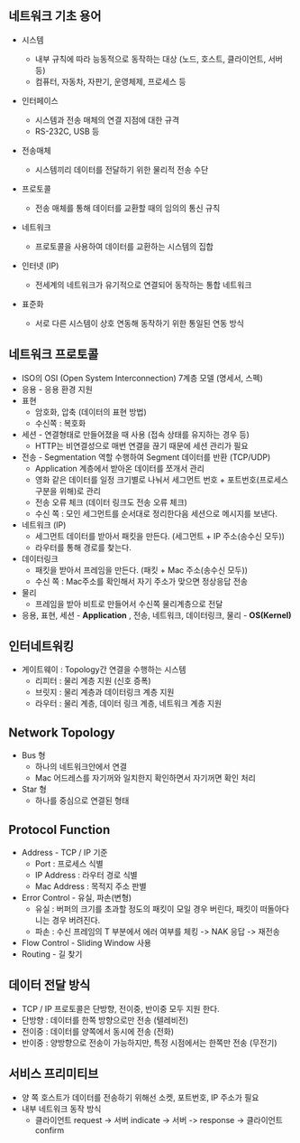 ## 네트워크 기초 용어 

- 시스템  

  - 내부 규칙에 따라 능동적으로 동작하는 대상 (노드, 호스트, 클라이언트, 서버 등)  
  - 컴퓨터, 자동차, 자판기, 운영체제, 프로세스 등

- 인터페이스

  - 시스템과 전송 매체의 연결 지점에 대한 규격 
  - RS-232C, USB 등

- 전송매체

  - 시스템끼리 데이터를 전달하기 위한 물리적 전송 수단

- 프로토콜

  - 전송 매체를 통해 데이터를 교환할 때의 임의의 통신 규칙 

- 네트워크

  - 프로토콜을 사용하여 데이터를 교환하는 시스템의 집합

- 인터넷 (IP)

  - 전세계의 네트워크가 유기적으로 연결되어 동작하는 통합 네트워크

- 표준화

  - 서로 다른 시스템이 상호 연동해 동작하기 위한 통일된 연동 방식 

  

## 네트워크 프로토콜

- ISO의 OSI (Open System Interconnection) 7계층 모델 (명세서, 스펙)
- 응용 - 응용 환경 지원
- 표현 
  - 암호화, 압축 (데이터의 표현 방법)
  - 수신쪽 : 복호화 
- 세션 - 연결형태로 만들어졌을 때 사용 (접속 상태를 유지하는 경우 등)  
  - HTTP는 비연결성으로 매번 연결을 끊기 때문에 세션 관리가 필요
- 전송 - Segmentation 역할 수행하여 Segment 데이터를 반환  (TCP/UDP)
  - Application 계층에서 받아온 데이터를 쪼개서 관리
  - 영화 같은 데이터를 일정 크기별로 나눠서 세그먼트 번호 + 포트번호(프로세스 구분을 위해)로 관리
  - 전송 오류 체크 (데이터 링크도 전송 오류 체크)
  - 수신 쪽 : 모인 세그먼트를 순서대로 정리한다음 세션으로 메시지를 보낸다.
- 네트워크 (IP)
  - 세그먼트 데이터를 받아서 패킷을 만든다. (세그먼트 + IP 주소(송수신 모두))
  - 라우터를 통해 경로를 찾는다. 
- 데이터링크
  - 패킷을 받아서 프레임을 만든다. (패킷 + Mac 주소(송수신 모두))
  - 수신 쪽 : Mac주소를 확인해서 자기 주소가 맞으면 정상응답 전송
- 물리
  - 프레임을 받아 비트로 만들어서 수신쪽 물리계층으로 전달 
- 응용, 표현, 세션 - **Application**  , 전송, 네트워크, 데이터링크, 물리 - **OS(Kernel)**



## 인터네트워킹

- 게이트웨이 : Topology간 연결을 수행하는 시스템
  - 리피터 : 물리 계층 지원 (신호 증폭)
  - 브릿지 : 물리 계층과 데이터링크 계층 지원
  - 라우터 : 물리 계층, 데이터 링크 계층, 네트워크 계층 지원



## Network Topology

- Bus 형 
  - 하나의 네트워크안에서 연결 
  - Mac 어드레스를 자기꺼와 일치한지 확인하면서 자기꺼면 확인 처리 
- Star 형 
  - 하나를 중심으로 연결된 형태


## Protocol Function

- Address - TCP / IP 기준
  - Port : 프로세스 식별 
  - IP Address : 라우터 경로 식별 
  - Mac Address : 목적지 주소 판별 
- Error Control  - 유실, 파손(변형)
  - 유실 : 버퍼의 크기를 초과할 정도의 패킷이 모일 경우 버린다, 패킷이 떠돌아다니는 경우 버려진다. 
  - 파손 : 수신 프레임의 T 부분에서 에러 여부를 체킹 -> NAK 응답 -> 재전송
- Flow Control - Sliding Window 사용 
- Routing - 길 찾기



##  데이터 전달 방식

- TCP / IP 프로토콜은 단방향, 전이중, 반이중 모두 지원 한다.
- 단방향 : 데이터를 한쪽 방향으로만 전송 (텔레비전)
- 전이중 : 데이터를 양쪽에서 동시에 전송 (전화)
- 반이중 : 양방향으로 전송이 가능하지만, 특정 시점에서는 한쪽만 전송 (무전기)



## 서비스 프리미티브 

- 양 쪽 호스트가 데이터를 전송하기 위해선 소켓, 포트번호, IP 주소가 필요 
- 내부 네트워크 동작 방식
  - 클라이언트 request -> 서버 indicate -> 서버 -> response -> 클라이언트 confirm
